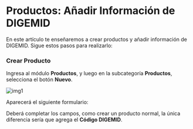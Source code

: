 # Productos: Añadir Información de DIGEMID
En este artículo te enseñaremos a crear productos y añadir información de DIGEMID. Sigue estos pasos para realizarlo:

### Crear Producto
Ingresa al módulo **Productos**, y luego en la subcategoría **Productos**, selecciona el botón **Nuevo**.

![img1](img/nevoproductos-1.jpeg)

Aparecerá el siguiente formulario:

Deberá completar los campos, como crear un producto normal, la única diferencia sería que agrega el **Código DIGEMID**.